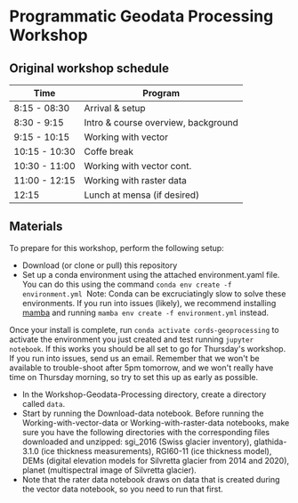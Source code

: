 # Programmatic Geodata Processing Workshop

## Original workshop schedule


| Time | Program | 
| ---- | ---- | 
| 8:15 - 08:30 | Arrival  & setup   | 
| 8:30 - 9:15 | Intro & course overview, background |
| 9:15 - 10:15 | Working with vector  |
| 10:15 - 10:30 | Coffe break |
| 10:30 - 11:00 | Working with vector cont. |
| 11:00 - 12:15 | Working with raster data |
| 12:15 | Lunch at mensa (if desired) |
 
## Materials

To prepare for this workshop, perform the following setup:

- Download (or clone or pull) this repository
- Set up a conda environment using the attached environment.yaml file. You can do this using the command `conda env create -f environment.yml`
​
Note: Conda can be excruciatingly slow to solve these environments. If you run into issues (likely), we recommend installing [mamba](https://anaconda.org/conda-forge/mamba) and running `mamba env create -f environment.yml` instead.

Once your install is complete, run `conda activate cords-geoprocessing` to activate the environment you just created and test running `jupyter notebook`. If this works you should be all set to go for Thursday's workshop. If you run into issues, send us an email. Remember that we won't be available to trouble-shoot after 5pm tomorrow, and we won't really have time on Thursday morning, so try to set this up as early as possible. 

- In the Workshop-Geodata-Processing directory, create a directory called `data`. 
- Start by running the Download-data notebook. Before running the Working-with-vector-data or Working-with-raster-data notebooks, make sure you have the following directories with the corresponding files downloaded and unzipped: sgi_2016 (Swiss glacier inventory), glathida-3.1.0 (ice thickness measurements), RGI60-11 (ice thickness model), DEMs (digital elevation models for Silvretta glacier from 2014 and 2020), planet (multispectral image of Silvretta glacier).
- Note that the rater data notebook draws on data that is created during the vector data notebook, so you need to run that first.